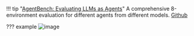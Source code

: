 
!!! tip "[AgentBench: Evaluating LLMs as Agents](https://arxiv.org/pdf/2308.03688.pdf)"
    A comprehensive 8-environment evaluation for different agents from different models.
    [Github](https://github.com/THUDM/AgentBench)
  
??? example
    ![image](https://github.com/ianderrington/genai/assets/76016868/b6d3e2d8-7548-4336-b9ae-ced2844aa6ae)
